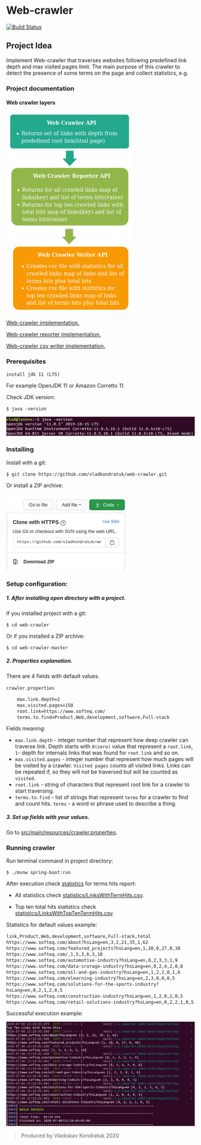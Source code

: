 # Web-crawler

[![Build Status](https://travis-ci.org/vladkondratuk/web-crawler.svg?branch=master)](https://travis-ci.org/vladkondratuk/web-crawler)

## Project Idea

Implement Web-crawler that traverses websites following predefined link depth and max 
visited pages limit. The main purpose of this crawler to detect the presence of some terms on
the page and collect statistics, e.g.

### Project documentation
   
   #### Web crawler layers
   ![Web crawler layers](documentation/images/web_crawler_apis.png)
    
   [Web-crawler implementation.](documentation/web-crawler_impl.md)
   
   [Web-crawler reporter implementation.](documentation/web-crawler-reporter_impl.md)
   
   [Web-crawler csv writer implementation.](documentation/web-crawler-writer_impl.md)

### Prerequisites
   
    install jdk 11 (LTS)
  
  For example OpenJDK 11 or Amazon Corretto 11.
  
  Check JDK version:
    
    $ java -version
    
![java version example](documentation/images/java_version.png)
  
### Installing

  Install with a git:
  
    $ git clone https://github.com/vladkondratuk/web-crawler.git
    
  Or install a ZIP archive:
    
![Download ZIP](documentation/images/download_zip.png)

### Setup configuration:
    
##### 1. After installing open directory with a project.
  
  If you installed project with a git: 
  
    $ cd web-crawler
  
  Or if you installed a ZIP archive:
    
    $ cd web-crawler-master 
  
##### 2. Properties explanation.
  
 There are 4 fields with default values.
  
 `crawler.properties`
 
```properties
    max.link.depth=2
    max.visited.pages=150
    root.link=https://www.softeq.com/
    terms.to.find=Product,Web,development,software,Full-stack
```

 Fields meaning:
  
 - `max.link.depth` - integer number that represent how deep crawler can traverse link. 
 Depth starts with `0(zero)` value that represent a `root.link`, `1`- depth for internals links 
 that was found for `root.link` and so on.
 - `max.visited.pages` - integer number that represent how much pages will be visited by a crawler. 
 `Visited pages` counts all visited links. Links can be repeated if, so they will not be 
 traversed but will be counted as `visited`. 
 - `root.link` - string of characters that represent root link for a crawler to start traversing.
 - `terms.to.find` - list of strings that represent `terms` for a crawler to find and count hits.
 `terms` - a word or phrase used to describe a thing.
      
##### 3. Set up fields with your values. 
 
 Go to [src/main/resources/crawler.properties](src/main/resources/crawler.properties).
 
### Running crawler

  Run terminal command in project directory:
  
    $ ./mvnw spring-boot:run
  
  After execution check [statistics](statistics) for terms hits report:
  
   - All statistics check [statistics/LinksWithTermHits.csv](statistics/LinksWithTermHits.csv).
   
   - Top ten total hits statistics check [statistics/LinksWithTopTenTermHits.csv](statistics/LinksWithTopTenTermHits.csv).
    
   Statistics for default values example:   
      
   ```csv
  link,Product,Web,development,software,Full-stack,total
  https://www.softeq.com/about?hsLang=en,3,2,21,35,1,62
  https://www.softeq.com/featured_projects?hsLang=en,1,10,0,27,0,38
  https://www.softeq.com/,1,5,3,6,3,18
  https://www.softeq.com/automotive-industry?hsLang=en,0,2,3,3,1,9
  https://www.softeq.com/data-srorage-industry?hsLang=en,0,2,4,2,0,8
  https://www.softeq.com/oil-and-gas-industry?hsLang=en,1,2,2,0,1,6
  https://www.softeq.com/elearning-industry?hsLang=en,2,3,0,0,0,5
  https://www.softeq.com/solutions-for-the-sports-industry?hsLang=en,0,2,1,2,0,5
  https://www.softeq.com/construction-industry?hsLang=en,1,2,0,2,0,5
  https://www.softeq.com/retail-solutions-industry?hsLang=en,0,2,2,1,0,5
  ```
  
  Successful execution example:
  
  ![Successful execution](documentation/images/success_execution.png)   

>Produced by Vladiskav Kondratuk 2020